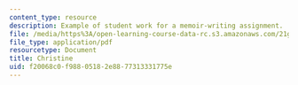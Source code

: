 ```yaml
---
content_type: resource
description: Example of student work for a memoir-writing assignment.
file: /media/https%3A/open-learning-course-data-rc.s3.amazonaws.com/21g-011-topics-in-indian-popular-culture-spectacle-masala-and-genre-fall-2006/f20068c0f98805182e8877313331775e_MIT21G_011F06_christine.pdf
file_type: application/pdf
resourcetype: Document
title: Christine
uid: f20068c0-f988-0518-2e88-77313331775e
---
```

